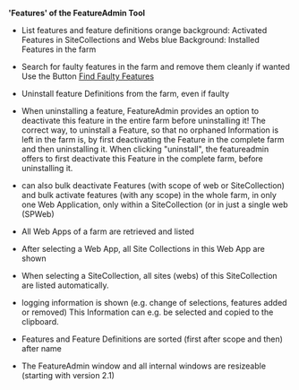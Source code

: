 **'Features' of the FeatureAdmin Tool**


* List features and feature definitions
  orange background: Activated Features in SiteCollections and Webs 
  blue Background: Installed Features in the farm

* Search for faulty features in the farm and remove them cleanly if wanted
  Use the Button [Find Faulty Features](Find-Faulty-Features)
  
* Uninstall feature Definitions from the farm, even if faulty

* When uninstalling a feature, FeatureAdmin provides an option to deactivate this feature in the entire farm before uninstalling it!
  The correct way, to uninstall a Feature, so that no orphaned Information is left in the farm is, by first deactivating the Feature in the complete farm and then uninstalling it. When clicking "uninstall", the featureadmin offers to first deactivate this Feature in the complete farm, before uninstalling it.

* can also bulk deactivate Features (with scope of web or SiteCollection) and bulk activate features (with any scope) in the whole farm, in only one Web Application, only within a SiteCollection (or in just a single web (SPWeb)

* All Web Apps of a farm are retrieved and listed
* After selecting a Web App, all Site Collections in this Web App are shown

* When selecting a SiteCollection, all sites (webs) of this SiteCollection are listed automatically.

* logging information is shown (e.g. change of selections, features added or removed)
   This Information can e.g. be selected and copied to the clipboard.

* Features and Feature Definitions are sorted (first after scope and then) after name

* The FeatureAdmin window and all internal windows are resizeable (starting with version 2.1)
